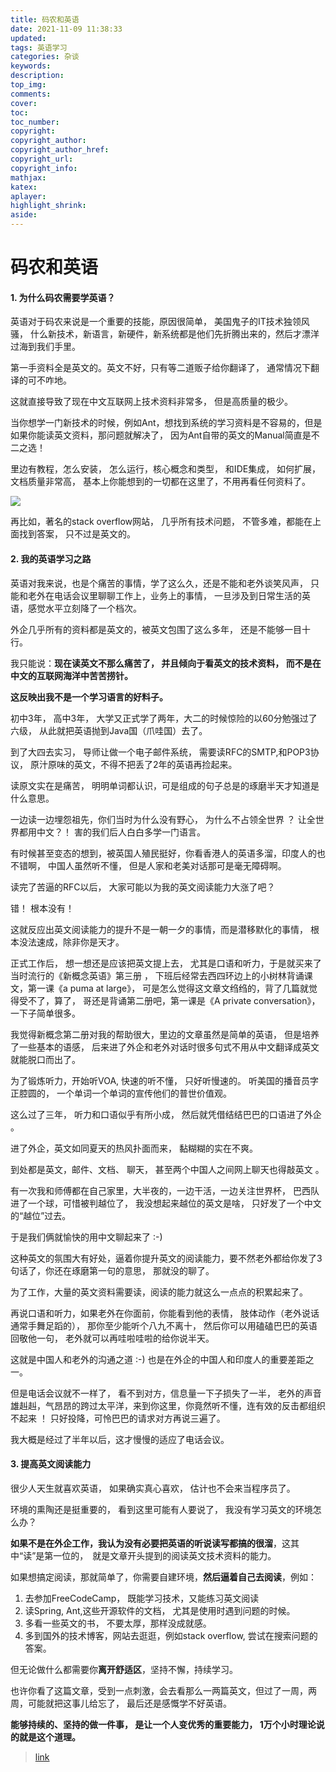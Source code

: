```yaml
---
title: 码农和英语
date: 2021-11-09 11:38:33
updated:
tags: 英语学习
categories: 杂谈
keywords: 
description:
top_img:
comments:
cover:
toc:
toc_number:
copyright:
copyright_author:
copyright_author_href:
copyright_url:
copyright_info:
mathjax:
katex:
aplayer:
highlight_shrink:
aside:
---
```


# 码农和英语

#### 1. 为什么码农需要学英语？

英语对于码农来说是一个重要的技能，原因很简单， 美国鬼子的IT技术独领风骚， 什么新技术，新语言，新硬件，新系统都是他们先折腾出来的，然后才漂洋过海到我们手里。

第一手资料全是英文的。英文不好，只有等二道贩子给你翻译了， 通常情况下翻译的可不咋地。

这就直接导致了现在中文互联网上技术资料非常多， 但是高质量的极少。

当你想学一门新技术的时候，例如Ant，想找到系统的学习资料是不容易的，但是如果你能读英文资料，那问题就解决了， 因为Ant自带的英文的Manual简直是不二之选！

里边有教程，怎么安装， 怎么运行，核心概念和类型， 和IDE集成， 如何扩展， 文档质量非常高， 基本上你能想到的一切都在这里了，不用再看任何资料了。

![](https://cdn.jsdelivr.net/gh/mbfjllybl/pictures-bed/202111091230169.png)

再比如，著名的stack overflow网站， 几乎所有技术问题， 不管多难，都能在上面找到答案， 只不过是英文的。

#### 2. 我的英语学习之路

英语对我来说，也是个痛苦的事情，学了这么久，还是不能和老外谈笑风声， 只能和老外在电话会议里聊聊工作上，业务上的事情， 一旦涉及到日常生活的英语，感觉水平立刻降了一个档次。

外企几乎所有的资料都是英文的，被英文包围了这么多年， 还是不能够一目十行。 

我只能说：**现在读英文不那么痛苦了， 并且倾向于看英文的技术资料， 而不是在中文的互联网海洋中苦苦捞针。**

**这反映出我不是一个学习语言的好料子。**

初中3年， 高中3年， 大学又正式学了两年，大二的时候惊险的以60分勉强过了六级， 从此就把英语抛到Java国（爪哇国）去了。

到了大四去实习， 导师让做一个电子邮件系统， 需要读RFC的SMTP,和POP3协议， 原汁原味的英文，不得不把丢了2年的英语再捡起来。

读原文实在是痛苦， 明明单词都认识，可是组成的句子总是的琢磨半天才知道是什么意思。

一边读一边埋怨祖先，你们当时为什么没有野心，  为什么不占领全世界 ？ 让全世界都用中文？！ 害的我们后人白白多学一门语言。

有时候甚至变态的想到，被英国人殖民挺好，你看香港人的英语多溜，印度人的也不错啊， 中国人虽然听不懂， 但是人家和老美对话那可是毫无障碍啊。

读完了苦逼的RFC以后， 大家可能以为我的英文阅读能力大涨了吧？   

错！ 根本没有！ 

这就反应出英文阅读能力的提升不是一朝一夕的事情，而是潜移默化的事情， 根本没法速成，除非你是天才。

正式工作后， 想一想还是应该把英文提上去， 尤其是口语和听力，于是就买来了当时流行的《新概念英语》第三册 ， 下班后经常去西四环边上的小树林背诵课文，第一课《a puma at large》， 可是怎么觉得这文章文绉绉的，背了几篇就觉得受不了，算了， 哥还是背诵第二册吧，第一课是《A private conversation》， 一下子简单很多。 

我觉得新概念第二册对我的帮助很大，里边的文章虽然是简单的英语， 但是培养了一些基本的语感， 后来进了外企和老外对话时很多句式不用从中文翻译成英文就能脱口而出了。

为了锻炼听力，开始听VOA,  快速的听不懂， 只好听慢速的。 听美国的播音员字正腔圆的， 一个单词一个单词的宣传他们的普世价值观。

这么过了三年， 听力和口语似乎有所小成，  然后就凭借结结巴巴的口语进了外企 。

进了外企，英文如同夏天的热风扑面而来， 黏糊糊的实在不爽。 

到处都是英文，邮件、文档、 聊天， 甚至两个中国人之间网上聊天也得敲英文 。

有一次我和师傅都在自己家里，大半夜的，一边干活，一边关注世界杯， 巴西队进了一个球，可惜被判越位了， 我没想起来越位的英文是啥， 只好发了一个中文的“越位”过去。

于是我们俩就愉快的用中文聊起来了 :-) 

这种英文的氛围大有好处，逼着你提升英文的阅读能力，要不然老外都给你发了3句话了，你还在琢磨第一句的意思， 那就没的聊了。

为了工作，大量的英文资料需要读，阅读的能力就这么一点点的积累起来了。

再说口语和听力，如果老外在你面前，你能看到他的表情， 肢体动作（老外说话通常手舞足蹈的）， 那你至少能听个八九不离十， 然后你可以用磕磕巴巴的英语回敬他一句， 老外就可以再哇啦哇啦的给你说半天。

这就是中国人和老外的沟通之道 :-)  也是在外企的中国人和印度人的重要差距之一。

但是电话会议就不一样了， 看不到对方，信息量一下子损失了一半， 老外的声音雄赳赳，气昂昂的跨过太平洋，来到你这里，你竟然听不懂，连有效的反击都组织不起来 ！  只好投降，可怜巴巴的请求对方再说三遍了。

我大概是经过了半年以后，这才慢慢的适应了电话会议。

#### 3. 提高英文阅读能力

很少人天生就喜欢英语， 如果确实真心喜欢， 估计也不会来当程序员了。

环境的熏陶还是挺重要的， 看到这里可能有人要说了， 我没有学习英文的环境怎么办？

**如果不是在外企工作，我认为没有必要把英语的听说读写都搞的很溜**，这其中“读”是第一位的，　就是文章开头提到的阅读英文技术资料的能力。　

如果想搞定阅读，那就简单了，你需要自建环境，**然后逼着自己去阅读**，例如：

1. 去参加FreeCodeCamp， 既能学习技术，又能练习英文阅读
2. 读Spring, Ant,这些开源软件的文档， 尤其是使用时遇到问题的时候。
3. 多看一些英文的书， 不要太厚，那样没成就感。
4. 多到国外的技术博客，网站去逛逛，例如stack overflow,  尝试在搜索问题的答案。

但无论做什么都需要你**离开舒适区**，坚持不懈，持续学习。 

也许你看了这篇文章，受到一点刺激，会去看那么一两篇英文，但过了一周，两周，可能就把这事儿给忘了， 最后还是感慨学不好英语。

**能够持续的、坚持的做一件事， 是让一个人变优秀的重要能力， 1万个小时理论说的就是这个道理。**

> [link](https://mp.weixin.qq.com/s?__biz=MzAxOTc0NzExNg==&mid=2665513182&idx=1&sn=927a7066c46f854baa5b07cf0fffd654#rd)


